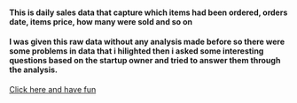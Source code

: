 #### This is daily sales data that capture which items had been ordered, orders date, items price, how many were sold and so on
#### I was given this raw data without any analysis made before so there were some problems in data that i hilighted then i asked some interesting questions based on the startup owner and tried to answer them through the analysis.
[Click here and have fun](https://htmlpreview.github.io/?https://github.com/mohiiieldin/Freelance-projet-/blob/gh-pages/index.html)
